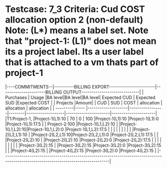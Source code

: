 Testcase: 7_3
Criteria: Cud COST allocation option 2 (non-default)
Note: (L*) means a label set. Note that "project-1: (L1)" does not mean its a project label.
Its a user label that is attached to a vm thats part of project-1
========


|----COMMITMENTS--|----------BILLING EXPORT-----------------------|----------------------BILLING OUTPUT-----------------------------|
|     Purchases   |     Usage          |BA level|BA level|BA level| Expected CUD      |  Expected SUD        |Expected COST         |
| Projects |Amount|                    |  CUD   |  SUD   | COST   |  allocation       |   allocation         | allocation           |
| ---------|----- |--------------------|-----------------|--------|-------------------|----------------------|----------------------|
|T1:Project-1,    |Project-1(L1):10    |   70  |  0    |  100     |Project-1(L1):10   |Project-1(L1):0       |Project-1(L1):17.5    |
|   Project-2:100 |Project-1(L1,L2):10 |                          |Project-1(L1,L2):10|Project-1(L1,L2):0    |Project-1(L1,L2):17.5 |
|                 |                    |                          |                   |                      |                      |
|                 |Project-2(L2,L1):10 |                          |Project-2(L2,L1):10|Project-2(L2,L1):0    |Project-2(L2,L1):17.5 |
|                 |Project-2(L2):10    |                          |Project-2(L2):10   |Project-2(L2):0       |Project-2(L2):17.5    |
|                 |                    |                          |                   |                      |                      |
|                 |Project-3(L2):15    |                          |Project-3(L2):15   |Project-3(L2):0      |Project-3(L2):15       |
|                 |Project-4(L2):15    |                          |Project-4(L2):15   |Project-3(L2):0      |Project-4(L2):15       |
|-----------------------------------------------------------------------------------------------------------------------------------|

